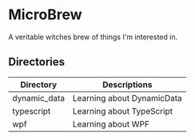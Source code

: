 # MicroBrew

A veritable witches brew of things I'm interested in.

## Directories

| Directory | Descriptions |
| --- | --- |
| dynamic_data | Learning about DynamicData | 
| typescript | Learning about TypeScript | 
| wpf | Learning about WPF |

